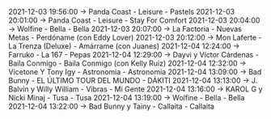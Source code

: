 2021-12-03 19:56:00 -> Panda Coast - Leisure - Pastels
2021-12-03 20:01:00 -> Panda Coast - Leisure - Stay For Comfort
2021-12-03 20:04:00 -> Wolfine - Bella - Bella
2021-12-03 20:07:00 -> La Factoria - Nuevas Metas - Perdóname (con Eddy Lover)
2021-12-03 20:12:00 -> Mon Laferte - La Trenza (Deluxe) - Amárrame (con Juanes)
2021-12-04 12:24:00 -> Farruko - La 167 - Pepas
2021-12-04 12:29:00 -> Dayvi y Víctor Cárdenas - Baila Conmigo - Baila Conmigo (con Kelly Ruiz)
2021-12-04 12:32:00 -> Vicetone Y Tony Igy - Astronomia - Astronomia
2021-12-04 13:09:00 -> Bad Bunny - EL ÚLTIMO TOUR DEL MUNDO - DÁKITI
2021-12-04 13:13:00 -> J. Balvin y Willy William - Vibras - Mi Gente
2021-12-04 13:16:00 -> KAROL G y Nicki Minaj - Tusa - Tusa
2021-12-04 13:19:00 -> Wolfine - Bella - Bella
2021-12-04 13:22:00 -> Bad Bunny y Tainy - Callaita - Callaita
